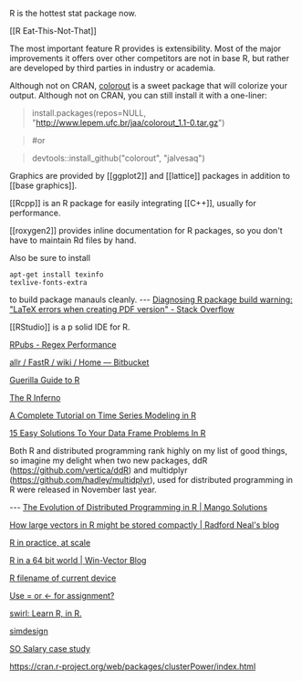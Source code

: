 R is the hottest stat package now.

[[R Eat-This-Not-That]]

The most important feature R provides is extensibility. Most of the major improvements it offers over other competitors are not in base R, but rather are developed by third parties in industry or academia.

Although not on CRAN, [colorout](http://www.lepem.ufc.br/jaa/colorout.html) is a sweet package that will colorize your output. Although not on CRAN, you can still install it with a one-liner:

> install.packages(repos=NULL, "http://www.lepem.ufc.br/jaa/colorout_1.1-0.tar.gz")

> #or

> devtools::install_github("colorout", "jalvesaq")

Graphics are provided by [[ggplot2]] and [[lattice]] packages in addition to [[base graphics]].

[[Rcpp]] is an R package for easily integrating [[C++]], usually for performance.

[[roxygen2]] provides inline documentation for R packages, so you don't have to maintain Rd files by hand.

Also be sure to install <code><pre>apt-get install texinfo texlive-fonts-extra</pre></code> to build package manauls cleanly. --- [Diagnosing R package build warning: "LaTeX errors when creating PDF version" - Stack Overflow](http://stackoverflow.com/questions/10819959/diagnosing-r-package-build-warning-latex-errors-when-creating-pdf-version)





[[RStudio]] is a p solid IDE for R.

[RPubs - Regex Performance](http://rpubs.com/jonclayden/regex-performance)

[allr / FastR / wiki / Home — Bitbucket](https://bitbucket.org/allr/fastr/wiki/Home)

[Guerilla Guide to R](http://www.nikhilgopal.com/the-guerilla-guide-to-r/)

[The R Inferno](http://www.burns-stat.com/documents/books/the-r-inferno/)

[A Complete Tutorial on Time Series Modeling in R](http://www.analyticsvidhya.com/blog/2015/12/complete-tutorial-time-series-modeling/)

[15 Easy Solutions To Your Data Frame Problems In R](http://blog.datacamp.com/15-easy-solutions-data-frame-problems-r/)

Both R and distributed programming rank highly on my list of good things, so imagine my delight when two new packages, ddR (https://github.com/vertica/ddR) and multidplyr (https://github.com/hadley/multidplyr), used for distributed programming in R were released in November last year.



 --- [The Evolution of Distributed Programming in R | Mango Solutions](http://www.mango-solutions.com/wp/2016/01/the-evolution-of-distributed-programming-in-r/)

[How large vectors in R might be stored compactly | Radford Neal's blog](https://radfordneal.wordpress.com/2015/04/30/how-large-vectors-in-r-might-be-stored-compactly/)

[R in practice, at scale](http://www.rinfinance.com/agenda/2016/talk/BryanLewis.html#1)

[R in a 64 bit world | Win-Vector Blog](http://www.win-vector.com/blog/2015/06/r-in-a-64-bit-world/)

[R filename of current device](https://stat.ethz.ch/pipermail/r-help/2014-May/374862.html)

[Use = or <- for assignment?](http://blog.revolutionanalytics.com/2008/12/use-equals-or-arrow-for-assignment.html)

[swirl: Learn R, in R.](http://swirlstats.com/)

[simdesign](https://github.com/philchalmers/SimDesign/wiki)

[SO Salary case study](https://tomazweiss.github.io/blog/r_stackoverflow_survey/)

https://cran.r-project.org/web/packages/clusterPower/index.html

